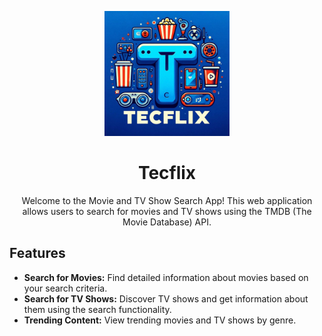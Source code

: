 <p align="center">
  <img src="public/Logo2.jpeg" alt="Logo" width="200"/>
</p>

<h1 align="center">Tecflix</h1>

<p align="center">
  Welcome to the Movie and TV Show Search App! This web application allows users to search for movies and TV shows using the TMDB (The Movie Database) API.
</p>

## Features

- **Search for Movies:** Find detailed information about movies based on your search criteria.
- **Search for TV Shows:** Discover TV shows and get information about them using the search functionality.
- **Trending Content:** View trending movies and TV shows by genre.
